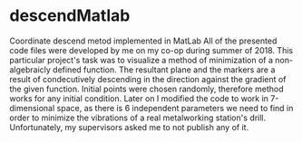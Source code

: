 # descendMatlab
Coordinate descend metod implemented in MatLab
All of the presented code files were developed by me on my co-op during summer of 2018. This particular project's task was to visualize a method of minimization of a non-algebraicly defined function. 
The resultant plane and the markers are a result of condecutively descending in the direction against the gradient of the given function. Initial points were chosen randomly, therefore method works for any initial condition. 
Later on I modified the code to work in 7-dimensional space, as there is 6 independent parameters we need to find in order to minimize the vibrations of a real metalworking station's drill. Unfortunately, my supervisors asked me to not publish any of it.
